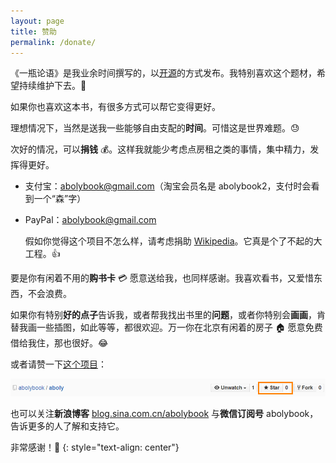 ```yaml
---
layout: page
title: 赞助
permalink: /donate/
---
```


《一瓶论语》是我业余时间撰写的，以[开源](https://github.com/abolybook/aboly)的方式发布。我特别喜欢这个题材，希望持续维护下去。:sunflower:

如果你也喜欢这本书，有很多方式可以帮它变得更好。

理想情况下，当然是送我一些能够自由支配的**时间**。可惜这是世界难题。:sweat:

次好的情况，可以**捐钱** :moneybag:。这样我就能少考虑点房租之类的事情，集中精力，发挥得更好。

- 支付宝：abolybook@gmail.com（淘宝会员名是 abolybook2，支付时会看到一个“森”字）
- PayPal：abolybook@gmail.com

  假如你觉得这个项目不怎么样，请考虑捐助 [Wikipedia](https://en.wikipedia.org)。它真是个了不起的大工程。:+1:

要是你有闲着不用的**购书卡** :credit_card: 愿意送给我，也同样感谢。我喜欢看书，又爱惜东西，不会浪费。

如果你有特别**好的点子**告诉我，或者帮我找出书里的**问题**，或者你特别会**画画**，肯替我画一些插图，如此等等，都很欢迎。万一你在北京有闲着的房子 :house: 愿意免费借给我住，那也很好。:joy:

或者请赞一下[这个项目](https://github.com/abolybook/aboly)：

![star me](/img/star.png)

也可以关注**新浪博客** [blog.sina.com.cn/abolybook](http://blog.sina.com.cn/abolybook) 与**微信订阅号** abolybook，告诉更多的人了解和支持它。

非常感谢！:pray:
{: style="text-align: center"}

